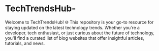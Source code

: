 # TechTrendsHub-
Welcome to TechTrendsHub! 🌐 This repository is your go-to resource for staying updated on the latest technology trends. Whether you're a developer, tech enthusiast, or just curious about the future of technology, you'll find a curated list of blog websites that offer insightful articles, tutorials, and news.
